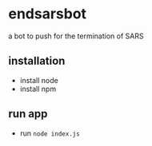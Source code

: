 # endsarsbot
 
a bot to push for the termination of SARS

## installation
- install node
- install npm

## run app
- run `node index.js`
